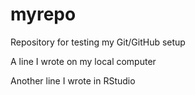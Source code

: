 # myrepo
Repository for testing my Git/GitHub setup

A line I wrote on my local computer

Another line I wrote in RStudio
